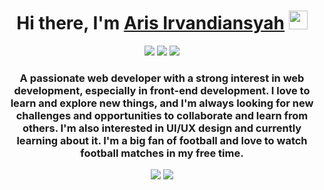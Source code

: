 <h1 align="center">Hi there, I'm <a href="https://github.com/arisirvandiansyah">Aris Irvandiansyah</a> <img src="https://media.giphy.com/media/hvRJCLFzcasrR4ia7z/giphy.gif" width="30px"></h1>

<p align="center">
  <a href="https://twitter.com/arisirvandi"><img src="https://img.shields.io/badge/Twitter-1DA1F2?style=for-the-badge&logo=twitter&logoColor=white" /></a>
  <a href="https://www.linkedin.com/in/arisirvandiansyah"><img src="https://img.shields.io/badge/LinkedIn-0077B5?style=for-the-badge&logo=linkedin&logoColor=white" /></a>
  <a href="https://arisirvandiansyah.vercel.app"><img src="https://img.shields.io/badge/Portfolio-000000?style=for-the-badge&logo=github&logoColor=white" /></a>
</p>

<h3 align="center">A passionate web developer with a strong interest in web development, especially in front-end development. I love to learn and explore new things, and I'm always looking for new challenges and opportunities to collaborate and learn from others. I'm also interested in UI/UX design and currently learning about it. I'm a big fan of football and love to watch football matches in my free time.</h3>

<p align="center">
  <img src="https://github-readme-streak-stats.herokuapp.com/?user=arisirvandiansyah&theme=dark&hide_border=true&date_format=j%20M%5B%20Y%5D" />
  <img src="https://github-readme-stats.vercel.app/api/top-langs/?username=arisirvandiansyah&layout=compact&theme=dark&hide_border=true" />
</p>
